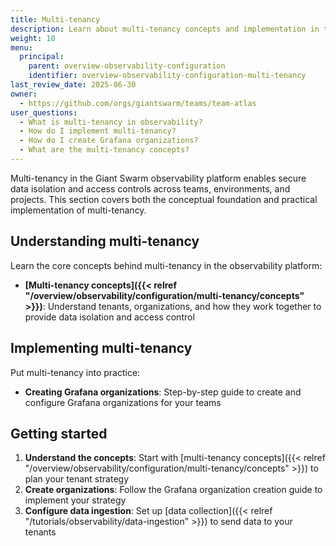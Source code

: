 ```yaml
---
title: Multi-tenancy
description: Learn about multi-tenancy concepts and implementation in the Giant Swarm observability platform.
weight: 10
menu:
  principal:
    parent: overview-observability-configuration
    identifier: overview-observability-configuration-multi-tenancy
last_review_date: 2025-06-30
owner:
  - https://github.com/orgs/giantswarm/teams/team-atlas
user_questions:
  - What is multi-tenancy in observability?
  - How do I implement multi-tenancy?
  - How do I create Grafana organizations?
  - What are the multi-tenancy concepts?
---
```


Multi-tenancy in the Giant Swarm observability platform enables secure data isolation and access controls across teams, environments, and projects. This section covers both the conceptual foundation and practical implementation of multi-tenancy.

## Understanding multi-tenancy

Learn the core concepts behind multi-tenancy in the observability platform:

- **[Multi-tenancy concepts]({{< relref "/overview/observability/configuration/multi-tenancy/concepts" >}})**: Understand tenants, organizations, and how they work together to provide data isolation and access control

## Implementing multi-tenancy

Put multi-tenancy into practice:

- **Creating Grafana organizations**: Step-by-step guide to create and configure Grafana organizations for your teams

## Getting started

1. **Understand the concepts**: Start with [multi-tenancy concepts]({{< relref "/overview/observability/configuration/multi-tenancy/concepts" >}}) to plan your tenant strategy
2. **Create organizations**: Follow the Grafana organization creation guide to implement your strategy
3. **Configure data ingestion**: Set up [data collection]({{< relref "/tutorials/observability/data-ingestion" >}}) to send data to your tenants

